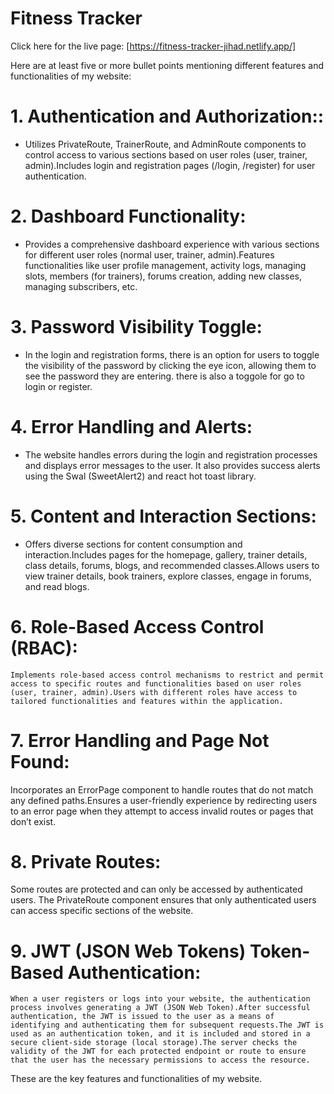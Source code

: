 # Fitness Tracker

Click here for the live page: [https://fitness-tracker-jihad.netlify.app/]

Here are at least five or more bullet points mentioning different features and functionalities of my website:

# 1. Authentication and Authorization::
   - Utilizes PrivateRoute, TrainerRoute, and AdminRoute components to control access to various sections based on user roles (user, trainer, admin).Includes login and registration pages (/login, /register) for user authentication.

# 2. Dashboard Functionality:
   - Provides a comprehensive dashboard experience with various sections for different user roles (normal user, trainer, admin).Features functionalities like user profile management, activity logs, managing slots, members (for trainers), forums creation, adding new classes, managing subscribers, etc.

# 3. Password Visibility Toggle:
   - In the login and registration forms, there is an option for users to toggle the visibility of the password by clicking the eye icon, allowing them to see the password they are entering.
   there is also a toggole for go to login or register.

# 4. Error Handling and Alerts:
   - The website handles errors during the login and registration processes and displays error messages to the user. It also provides success alerts using the Swal (SweetAlert2) and react hot toast library.

# 5. Content and Interaction Sections:
   - Offers diverse sections for content consumption and interaction.Includes pages for the homepage, gallery, trainer details, class details, forums, blogs, and recommended classes.Allows users to view trainer details, book trainers, explore classes, engage in forums, and read blogs.

# 6. Role-Based Access Control (RBAC):
    Implements role-based access control mechanisms to restrict and permit access to specific routes and functionalities based on user roles (user, trainer, admin).Users with different roles have access to tailored functionalities and features within the application.

# 7. Error Handling and Page Not Found:
   Incorporates an ErrorPage component to handle routes that do not match any defined paths.Ensures a user-friendly experience by redirecting users to an error page when they attempt to access invalid routes or pages that don’t exist.

# 8. Private Routes:
   Some routes are protected and can only be accessed by authenticated users. The PrivateRoute component ensures that only authenticated users can access specific sections of the website.

# 9. JWT (JSON Web Tokens) Token-Based Authentication:
    When a user registers or logs into your website, the authentication process involves generating a JWT (JSON Web Token).After successful authentication, the JWT is issued to the user as a means of identifying and authenticating them for subsequent requests.The JWT is used as an authentication token, and it is included and stored in a secure client-side storage (local storage).The server checks the validity of the JWT for each protected endpoint or route to ensure that the user has the necessary permissions to access the resource.

These are the key features and functionalities of my website.